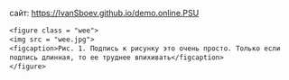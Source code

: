 сайт:
https://IvanSboev.github.io/demo.online.PSU

    <figure class = "wee">
    <img src = "wee.jpg">
    <figcaption>Рис. 1. Подпись к рисунку это очень просто. Только если подпись длинная, то ее труднее впихивать</figcaption>
    </figure>
